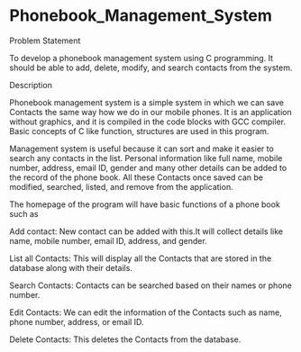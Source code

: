 # Phonebook_Management_System

Problem Statement

To develop a phonebook management system using C programming. It should be able to add, delete, modify, and search contacts from the system.

Description

Phonebook management system is a simple system in which we can save Contacts the same way how we do in our mobile phones. It is an application without graphics, and it is compiled in the code blocks with GCC compiler. Basic concepts of C like function, structures are used in this program.

Management system is useful because it can sort and make it easier to search any contacts in the list. Personal information like full name, mobile number, address, email ID, gender and many other details can be added to the record of the phone book. All these Contacts once saved can be modified, searched, listed, and remove from the application.

The homepage of the program will have basic functions of a phone book such as

Add contact: New contact can be added with this.It will collect details like name, mobile number, email ID, address, and gender.

List all Contacts: This will display all the Contacts that are stored in the database along with their details.

Search Contacts: Contacts can be searched based on their names or phone number.

Edit Contacts: We can edit the information of the Contacts such as name, phone number, address, or email ID.

Delete Contacts: This deletes the Contacts from the database.
